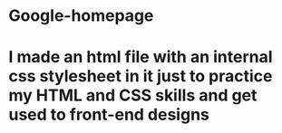 # Google-homepage
# I made an html file with an internal css stylesheet in it just to practice my HTML and CSS skills and get used to front-end designs
